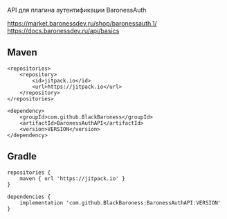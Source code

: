 API для плагина аутентификации BaronessAuth

https://market.baronessdev.ru/shop/baronessauth.1/
https://docs.baronessdev.ru/api/basics

## Maven

```
<repositories>
    <repository>
        <id>jitpack.io</id>
        <url>https://jitpack.io</url>
    </repository>
</repositories>

<dependency>
	<groupId>com.github.BlackBaroness</groupId>
	<artifactId>BaronessAuthAPI</artifactId>
	<version>VERSION</version>
</dependency>
```

## Gradle

```
repositories {
    maven { url 'https://jitpack.io' }
}

dependencies {
    implementation 'com.github.BlackBaroness:BaronessAuthAPI:VERSION'
}
```
